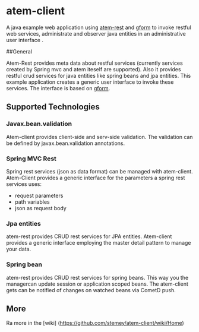atem-client
===========

A java example web application using [atem-rest] and [gform] to invoke restful web services, administrate and observer java entities in an administrative user interface .

##General

Atem-Rest provides meta data about restful services (currently services created by Spring mvc and atem iteself are supported). Also it provides restful crud services for java entities like spring beans and jpa entities. 
This example application creates 
a generic user interface to invoke these services. The interface is based on [gform]. 


## Supported Technologies 

### Javax.bean.validation

Atem-client provides client-side and serv-side validation. The validation can be defined by javax.bean.validation annotations.

### Spring MVC Rest

Spring rest services (json as data format) can be managed with atem-client. Atem-Client provides a generic interface for the 
parameters a spring rest services uses:

* request parameters
* path variables
* json as request body


### Jpa entities

atem-rest provides CRUD rest services for JPA entities. Atem-client provides a generic interface employing the master detail pattern to manage your data.

### Spring bean

atem-rest provides CRUD rest services for spring beans. This way you the managercan update session or application scoped beans.
The atem-client gets can be notified of changes on watched beans via CometD push.


## More
Ra more in the [wiki] (https://github.com/stemey/atem-client/wiki/Home)


[atem-rest]: https://github.com/stemey/atem-rest-service 
[gform]: https://github.com/stemey/dojo-generate-form







